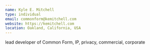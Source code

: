 ```yaml
---
name: Kyle E. Mitchell
type: individual
email: commonform@kemitchell.com
website: https://kemitchell.com
location: Oakland, California, USA
---
```


lead developer of Common Form, IP, privacy, commercial, corporate
